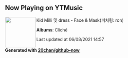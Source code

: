 ## Now Playing on YTMusic

[<img align="left" width="100" src="https://lh3.googleusercontent.com/0xN5sOQIk3GWL2YrKvDoDedE_nXxQS27HM4AvaHnleWNPoU4HMlNq3UsHYFgPrjgTsEBYXRAi0qg37k">](https://music.youtube.com/watch?v=p9dKmI0IWHU)

Kid Milli 및 dress - Face & Mask(피처링: ron)

**Albums**: Cliché

Last updated at 06/03/2021 14:57

#### Generated with [20chan/github-now](https://github.com/20chan/github-now)
